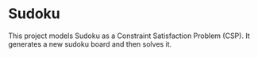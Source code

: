 # Sudoku

This project models Sudoku as a Constraint Satisfaction Problem (CSP).
It generates a new sudoku board and then solves it.
